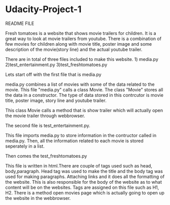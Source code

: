 # Udacity-Project-1
README FILE

Fresh tomatoes is a website that shows movie trailers for children. It is a great way to look at movie trailers from youtube. There is a combination of few movies for 
children along with movie title, poster image and some description of the movie(story line) and the actual youtube trailer. 

There are in total of three files included to make this website. 
          1) media.py
          2)test_entertainment.py
          3)test_freshtomatoes.py

Lets start off with the first file that is media.py

media.py combines a list of movies with some of the data related to the movie. This file "media.py" calls a class Movie. The class "Movie" stores all 
the data in a constructor. The type of data stored in this contrcutor is movie title, poster image, story line and youtube trailer. 

This class Movie calls a method that is show trailer which will actually open the movie trailer through webbrowser.

The second file is test_entertainment.py. 

This file imports media.py to store information in the contructor called in media.py.
Then, all the information related to each movie is stored seperately in a list.

Then comes the test_freshtomatoes.py

This file is written in html.There are couple of tags used such as head, body,paragraph.
Head tag was used to make the title and the body tag was used for making paragraphs. Attaching links and it does all the formatting of the website. 
This is also responsible for the body of the website as to what content 
will be on the websites. Tags are assigned on this file such as H1, H2. There is a method open movies page which is actually going to open up the website 
in the webbrowser.
